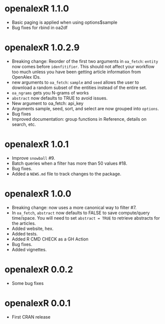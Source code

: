 # openalexR 1.1.0
* Basic paging is applied when using options$sample
* Bug fixes for rbind in oa2df

# openalexR 1.0.2.9
* Breaking change: Reorder of the first two arguments in `oa_fetch`: `entity` now comes before `idenfitifier`.
This should not affect your workflow too much unless you have been getting article information from OpenAlex IDs.
* new arguments to `oa_fetch`: `sample` and `seed` allows the user to download a random subset of the entities instead of the entire set.
* `oa_ngrams` gets you N-grams of works
* `abstract` now defaults to TRUE to avoid issues.
* New argument to oa_fetch: api_key
* Arguments sample, seed, sort, and select are now grouped into `options`.
* Bug fixes
* Improved documentation: group functions in Reference, details on search, etc.

# openalexR 1.0.1

* Improve `snowball` #9.
* Batch queries when a filter has more than 50 values #18.
* Bug fixes.
* Added a `NEWS.md` file to track changes to the package.

# openalexR 1.0.0
* Breaking change: now uses a more canonical way to filter #7.
* In `oa_fetch`, `abstract` now defaults to FALSE to save compute/query time/space. You will need to set `abstract = TRUE` to retrieve abstracts for the articles.
* Added website, hex.
* Added tests.
* Added R CMD CHECK as a GH Action
* Bug fixes.
* Added vignettes.

# openalexR 0.0.2
* Some bug fixes

# openalexR 0.0.1
* First CRAN release

